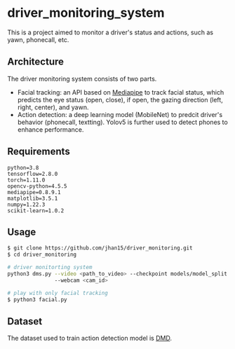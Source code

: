 # driver_monitoring_system

This is a project aimed to monitor a driver's status and actions, such as yawn, phonecall, etc.

## Architecture

The driver monitoring system consists of two parts.

* Facial tracking: an API based on [Mediapipe](https://github.com/google/mediapipe) to track facial status, which predicts the eye status (open, close), if open, the gazing direction (left, right, center), and yawn.
* Action detection: a deep learning model (MobileNet) to predcit driver's behavior (phonecall, textting). Yolov5 is further used to detect phones to enhance performance.

## Requirements

```
python=3.8
tensorflow=2.8.0
torch=1.11.0
opencv-python=4.5.5
mediapipe=0.8.9.1
matplotlib=3.5.1
numpy=1.22.3
scikit-learn=1.0.2
```

## Usage

```bash
$ git clone https://github.com/jhan15/driver_monitoring.git
$ cd driver_monitoring

# driver monitorting system
python3 dms.py --video <path_to_video> --checkpoint models/model_split.h5
               --webcam <cam_id>

# play with only facial tracking
$ python3 facial.py
```

## Dataset

The dataset used to train action detection model is [DMD](https://github.com/Vicomtech/DMD-Driver-Monitoring-Dataset).

